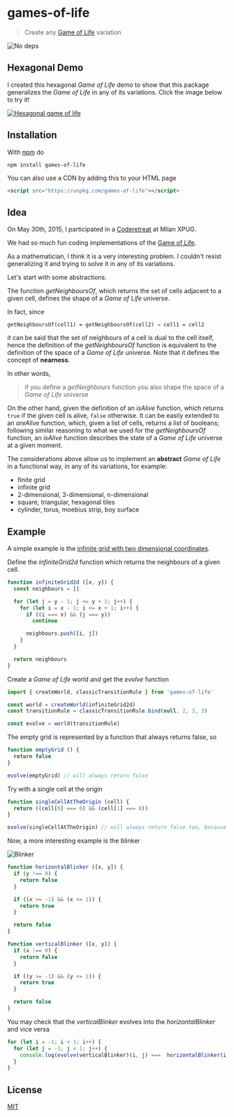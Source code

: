 # games-of-life

> Create any [Game of Life][1] variation

![No deps](https://fibo.github.io/svg/badges/dependencies-none.svg)

## Hexagonal Demo

I created this hexagonal *Game of Life* demo to show that this package generalizes the *Game of Life* in any of its variations.
Click the image below to try it!

[![Hexagonal game of life](https://fibo.github.io/games-of-life/examples/hexagonal/hexagonal-game-of-life.png)](https://fibo.github.io/games-of-life/examples/hexagonal/index.html)

## Installation

With [npm](https://npmjs.org/) do

```shell
npm install games-of-life
```

You can also use a CDN by adding this to your HTML page

```html
<script src="https://unpkg.com/games-of-life"></script>
```

## Idea

On May 30th, 2015, I participated in a [Coderetreat](http://coderetreat.org/) at Milan XPUG.

We had so much fun coding implementations of the [Game of Life][1].

As a mathematician, I think it is a very interesting problem. I couldn't resist generalizing it and trying to solve it in any of its variations.

Let's start with some abstractions.

The function *getNeighboursOf*, which returns the set of cells adjacent to a given cell, defines the shape of a *Game of Life* universe.

In fact, since

    getNeighboursOf(cell1) = getNeighboursOf(cell2) ⇒ cell1 = cell2

it can be said that the set of neighbours of a cell is dual to the cell itself, hence the definition of the *getNeighboursOf* function is equivalent to the definition of the space of a *Game of Life* universe. Note that it defines the concept of **nearness**.

In other words,

> if you define a *getNeighbours* function you also shape the space of a *Game of Life* universe

On the other hand, given the definition of an *isAlive* function, which returns `true` if the given cell is alive, `false` otherwise.
It can be easily extended to an *areAlive* function, which, given a list of cells, returns a list of booleans; following similar reasoning to what we used for the *getNeighboursOf* function, an *isAlive* function describes the state of a *Game of Life* universe at a given moment.

The considerations above allow us to implement an **abstract** *Game of Life* in a functional way, in any of its variations, for example:

* finite grid
* infinite grid
* 2-dimensional, 3-dimensional, n-dimensional
* square, triangular, hexagonal tiles
* cylinder, torus, moebius strip, boy surface

## Example

A simple example is the [infinite grid with two dimensional coordinates](https://github.com/fibo/games-of-life/blob/main/examples/infiniteGrid2d/infiniteGrid2d_test.js).

Define the *infiniteGrid2d* function which returns the neighbours of a given cell.

```javascript
function infiniteGrid2d ([x, y]) {
  const neighbours = []

  for (let j = y - 1; j <= y + 1; j++) {
    for (let i = x - 1; i <= x + 1; i++) {
      if ((i === x) && (j === y))
        continue

      neighbours.push([i, j])
    }
  }

  return neighbours
}
```

Create a *Game of Life* world and get the *evolve* function

```javascript
import { createWorld, classicTransitionRule } from 'games-of-life'

const world = createWorld(infiniteGrid2d)
const transitionRule = classicTransitionRule.bind(null, 2, 3, 3)

const evolve = world(transitionRule)
```

The empty grid is represented by a function that always returns false, so

```javascript
function emptyGrid () {
  return false
}

evolve(emptyGrid) // will always return false
```

Try with a single cell at the origin

```javascript
function singleCellAtTheOrigin (cell) {
  return ((cell[0] === 0) && (cell[1] === 0))
}

evolve(singleCellAtTheOrigin) // will always return false too, because the cell dies
```

Now, a more interesting example is the blinker

<!-- original file was https://upload.wikimedia.org/wikipedia/commons/9/95/Game_of_life_blinker.gif -->
![Blinker](https://fibo.github.io/games-of-life/examples/infiniteGrid2d/blinker.gif)

```javascript
function horizontalBlinker ([x, y]) {
  if (y !== 0) {
    return false
  }

  if ((x >= -1) && (x <= 1)) {
    return true
  }

  return false
}

function verticalBlinker ([x, y]) {
  if (x !== 0) {
    return false
  }

  if ((y >= -1) && (y <= 1)) {
    return true
  }

  return false
}
```

You may check that the *verticalBlinker* evolves into the *horizontalBlinker* and vice versa

```javascript
for (let i = -1; i < 1; i++) {
  for (let j = -1; j < 1; j++) {
    console.log(evolve(verticalBlinker)(i, j) ===  horizontalBlinker(i, j)) // true
  }
}
```

## License

[MIT](https://fibo.github.io/mit-license)

[1]: http://en.wikipedia.org/wiki/Conway%27s_Game_of_Life "Game of Life"
[2]: http://www.conwaylife.com/wiki/Main_Page "LikeWiki"
[3]: https://news.ycombinator.com/item?id=9632255 "Hacker News thread"
